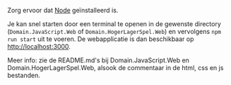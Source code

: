 ﻿Zorg ervoor dat [Node](https://nodejs.org/en/download/) geïnstalleerd is.  

Je kan snel starten door een terminal te openen in de gewenste directory (```Domain.JavaScript.Web``` of ```Domain.HogerLagerSpel.Web```) en vervolgens ```npm run start``` uit te voeren. De webapplicatie is dan beschikbaar op [http://localhost:3000](http://localhost:3000).

Meer info: zie de README.md's bij Domain.JavaScript.Web en Domain.HogerLagerSpel.Web, alsook de commentaar in de html, css en js bestanden.